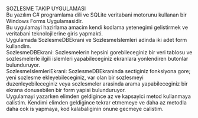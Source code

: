 SOZLESME TAKIP UYGULAMASI<br />
Bu yazılım C# programlama dili ve SQLite veritabani motorunu kullanan bir Windows Forms Uygulamasidir.<br />
Bu uygulamayi hazirlama amacim kendi kodlama yetenegimi gelistirmek ve veritabani teknolojilerine giris yapmakti.<br />
Uygulamada SozlesmeDBEkrani ve SozlesmeIslemleri adinda iki adet form kullandim.<br />
SozlesmeDBEkrani: Sozlesmelerin hepsini gorebileceginiz bir veri tablosu ve sozlesmelerle ilgili islemleri yapabileceginiz ekranlara yonlendiren butonlar bulunduruyor.<br />
SozlesmeIslemleriEkrani: SozlesmeDBEkraninda sectiginiz fonksiyona gore; yeni sozlesme ekleyebileceginiz, var olan bir sozlesmeyi duzenleyebileceginiz veya sozlesmeler arasinda arama yapabileceginiz bir ekrana donusebilen bir form yapisi bulunduruyor.<br />
Uygulamayi yazarken elimden geldigince az ve kapsayici metod kullanmaya calistim. Kendimi elimden geldigince tekrar etmemeye ve daha az metodla daha cok is yapmaya, kod kalabaliginin onune gecmeye calistim.<br />
